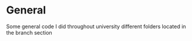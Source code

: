 # General
Some general code I did throughout university
different folders located in the branch section
